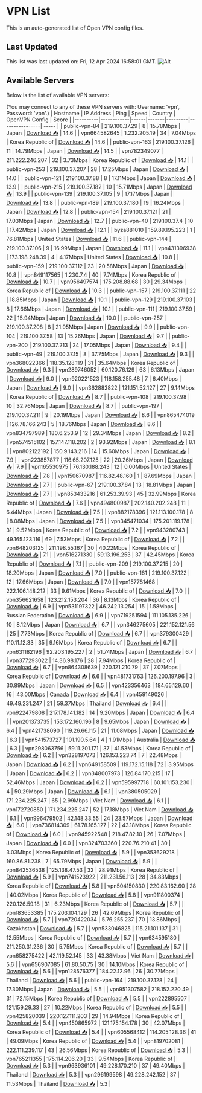 # VPN List

This is an auto-generated list of Open VPN config files.

## Last Updated

This list was last updated on: Fri, 12 Apr 2024 16:58:01 GMT.
![Alt](https://repobeats.axiom.co/api/embed/186b98318ef1479477931607c1ad7d823f12451f.svg "Repobeats analytics image")

## Available Servers

Below is the list of available VPN servers:

(You may connect to any of these VPN servers with: Username: 'vpn', Password: 'vpn'.)
| Hostname | IP Address | Ping | Speed | Country | OpenVPN Config | Score |
|----------|------------|------|-------|---------|----------------| ----- |
| public-vpn-84 | 219.100.37.29 | 8 | 15.78Mbps | Japan | [Download 📥](./configs/server_0_JP.ovpn) | 14.6 |
| vpn664582645 | 1.232.205.19 | 34 | 7.04Mbps | Korea Republic of | [Download 📥](./configs/server_1_KR.ovpn) | 14.6 |
| public-vpn-163 | 219.100.37.126 | 11 | 14.79Mbps | Japan | [Download 📥](./configs/server_2_JP.ovpn) | 14.5 |
| vpn782349077 | 211.222.246.207 | 32 | 3.73Mbps | Korea Republic of | [Download 📥](./configs/server_3_KR.ovpn) | 14.1 |
| public-vpn-253 | 219.100.37.207 | 28 | 17.25Mbps | Japan | [Download 📥](./configs/server_4_JP.ovpn) | 14.0 |
| public-vpn-121 | 219.100.37.88 | 8 | 17.11Mbps | Japan | [Download 📥](./configs/server_5_JP.ovpn) | 13.9 |
| public-vpn-215 | 219.100.37.182 | 10 | 15.71Mbps | Japan | [Download 📥](./configs/server_6_JP.ovpn) | 13.9 |
| public-vpn-139 | 219.100.37.105 | 9 | 17.17Mbps | Japan | [Download 📥](./configs/server_7_JP.ovpn) | 13.8 |
| public-vpn-189 | 219.100.37.180 | 19 | 16.24Mbps | Japan | [Download 📥](./configs/server_8_JP.ovpn) | 12.8 |
| public-vpn-154 | 219.100.37.121 | 21 | 17.03Mbps | Japan | [Download 📥](./configs/server_9_JP.ovpn) | 12.7 |
| public-vpn-40 | 219.100.37.4 | 10 | 17.42Mbps | Japan | [Download 📥](./configs/server_10_JP.ovpn) | 12.1 |
| byza881010 | 159.89.195.223 | 1 | 76.81Mbps | United States | [Download 📥](./configs/server_11_US.ovpn) | 11.6 |
| public-vpn-144 | 219.100.37.106 | 9 | 16.99Mbps | Japan | [Download 📥](./configs/server_12_JP.ovpn) | 11.1 |
| vpn431396938 | 173.198.248.39 | 4 | 4.17Mbps | United States | [Download 📥](./configs/server_13_US.ovpn) | 10.8 |
| public-vpn-159 | 219.100.37.112 | 23 | 20.58Mbps | Japan | [Download 📥](./configs/server_14_JP.ovpn) | 10.8 |
| vpn849117565 | 1.230.7.4 | 40 | 7.74Mbps | Korea Republic of | [Download 📥](./configs/server_15_KR.ovpn) | 10.7 |
| vpn956497574 | 175.208.88.68 | 30 | 29.34Mbps | Korea Republic of | [Download 📥](./configs/server_16_KR.ovpn) | 10.3 |
| public-vpn-157 | 219.100.37.111 | 22 | 18.85Mbps | Japan | [Download 📥](./configs/server_17_JP.ovpn) | 10.1 |
| public-vpn-129 | 219.100.37.103 | 8 | 17.66Mbps | Japan | [Download 📥](./configs/server_18_JP.ovpn) | 10.1 |
| public-vpn-111 | 219.100.37.59 | 22 | 15.94Mbps | Japan | [Download 📥](./configs/server_19_JP.ovpn) | 10.0 |
| public-vpn-257 | 219.100.37.208 | 8 | 21.95Mbps | Japan | [Download 📥](./configs/server_20_JP.ovpn) | 9.9 |
| public-vpn-104 | 219.100.37.58 | 13 | 15.26Mbps | Japan | [Download 📥](./configs/server_21_JP.ovpn) | 9.7 |
| public-vpn-200 | 219.100.37.213 | 24 | 17.05Mbps | Japan | [Download 📥](./configs/server_22_JP.ovpn) | 9.4 |
| public-vpn-49 | 219.100.37.15 | 8 | 37.75Mbps | Japan | [Download 📥](./configs/server_23_JP.ovpn) | 9.3 |
| vpn368022366 | 118.35.128.119 | 31 | 35.64Mbps | Korea Republic of | [Download 📥](./configs/server_24_KR.ovpn) | 9.3 |
| vpn289746052 | 60.120.76.129 | 63 | 6.13Mbps | Japan | [Download 📥](./configs/server_25_JP.ovpn) | 9.0 |
| vpn920221523 | 118.158.255.48 | 7 | 6.40Mbps | Japan | [Download 📥](./configs/server_26_JP.ovpn) | 9.0 |
| vpn362882822 | 121.151.52.127 | 27 | 9.14Mbps | Korea Republic of | [Download 📥](./configs/server_27_KR.ovpn) | 8.7 |
| public-vpn-108 | 219.100.37.98 | 10 | 32.76Mbps | Japan | [Download 📥](./configs/server_28_JP.ovpn) | 8.7 |
| public-vpn-197 | 219.100.37.211 | 9 | 20.19Mbps | Japan | [Download 📥](./configs/server_29_JP.ovpn) | 8.6 |
| vpn865474019 | 126.78.166.243 | 5 | 18.76Mbps | Japan | [Download 📥](./configs/server_30_JP.ovpn) | 8.6 |
| vpn834797989 | 180.6.253.9 | 12 | 29.34Mbps | Japan | [Download 📥](./configs/server_31_JP.ovpn) | 8.2 |
| vpn574515102 | 157.147.118.202 | 2 | 93.92Mbps | Japan | [Download 📥](./configs/server_32_JP.ovpn) | 8.1 |
| vpn802122192 | 150.9.143.216 | 14 | 15.60Mbps | Japan | [Download 📥](./configs/server_33_JP.ovpn) | 7.9 |
| vpn223857877 | 116.65.207.125 | 22 | 20.26Mbps | Japan | [Download 📥](./configs/server_34_JP.ovpn) | 7.9 |
| vpn165530975 | 76.130.188.243 | 12 | 0.00Mbps | United States | [Download 📥](./configs/server_35_US.ovpn) | 7.8 |
| vpn150670987 | 116.82.48.160 | 1 | 87.69Mbps | Japan | [Download 📥](./configs/server_36_JP.ovpn) | 7.7 |
| public-vpn-67 | 219.100.37.84 | 13 | 18.81Mbps | Japan | [Download 📥](./configs/server_37_JP.ovpn) | 7.7 |
| vpn853433216 | 61.253.39.93 | 45 | 32.99Mbps | Korea Republic of | [Download 📥](./configs/server_38_KR.ovpn) | 7.6 |
| vpn494800987 | 202.140.202.248 | 11 | 6.44Mbps | Japan | [Download 📥](./configs/server_39_JP.ovpn) | 7.5 |
| vpn882178396 | 121.113.100.178 | 8 | 8.08Mbps | Japan | [Download 📥](./configs/server_40_JP.ovpn) | 7.5 |
| vpn345471034 | 175.201.119.178 | 31 | 9.52Mbps | Korea Republic of | [Download 📥](./configs/server_41_KR.ovpn) | 7.2 |
| vpn943280743 | 49.165.123.116 | 69 | 7.53Mbps | Korea Republic of | [Download 📥](./configs/server_42_KR.ovpn) | 7.2 |
| vpn648203125 | 211.198.55.167 | 30 | 40.22Mbps | Korea Republic of | [Download 📥](./configs/server_43_KR.ovpn) | 7.1 |
| vpn516271330 | 59.13.196.253 | 37 | 42.45Mbps | Korea Republic of | [Download 📥](./configs/server_44_KR.ovpn) | 7.1 |
| public-vpn-209 | 219.100.37.215 | 20 | 18.20Mbps | Japan | [Download 📥](./configs/server_45_JP.ovpn) | 7.0 |
| public-vpn-161 | 219.100.37.122 | 12 | 17.66Mbps | Japan | [Download 📥](./configs/server_46_JP.ovpn) | 7.0 |
| vpn157781468 | 222.106.148.212 | 33 | 9.61Mbps | Korea Republic of | [Download 📥](./configs/server_47_KR.ovpn) | 7.0 |
| vpn356621658 | 123.212.153.204 | 36 | 8.13Mbps | Korea Republic of | [Download 📥](./configs/server_48_KR.ovpn) | 6.9 |
| vpn531197322 | 46.242.13.254 | 15 | 1.58Mbps | Russian Federation | [Download 📥](./configs/server_49_RU.ovpn) | 6.9 |
| vpn719251594 | 111.105.135.226 | 10 | 8.12Mbps | Japan | [Download 📥](./configs/server_50_JP.ovpn) | 6.7 |
| vpn346275605 | 221.152.121.56 | 25 | 7.73Mbps | Korea Republic of | [Download 📥](./configs/server_51_KR.ovpn) | 6.7 |
| vpn379300429 | 110.11.12.33 | 35 | 9.16Mbps | Korea Republic of | [Download 📥](./configs/server_52_KR.ovpn) | 6.7 |
| vpn631182196 | 92.203.195.227 | 2 | 51.74Mbps | Japan | [Download 📥](./configs/server_53_JP.ovpn) | 6.7 |
| vpn377293022 | 14.36.98.176 | 28 | 7.94Mbps | Korea Republic of | [Download 📥](./configs/server_54_KR.ovpn) | 6.7 |
| vpn864308639 | 220.121.210.79 | 37 | 7.07Mbps | Korea Republic of | [Download 📥](./configs/server_55_KR.ovpn) | 6.6 |
| vpn481731763 | 126.200.197.96 | 3 | 30.89Mbps | Japan | [Download 📥](./configs/server_56_JP.ovpn) | 6.5 |
| vpn423356463 | 184.65.129.60 | 16 | 43.00Mbps | Canada | [Download 📥](./configs/server_57_CA.ovpn) | 6.4 |
| vpn459149026 | 49.49.231.247 | 21 | 59.37Mbps | Thailand | [Download 📥](./configs/server_58_TH.ovpn) | 6.4 |
| vpn922479808 | 217.178.141.182 | 14 | 9.20Mbps | Japan | [Download 📥](./configs/server_59_JP.ovpn) | 6.4 |
| vpn201373735 | 153.172.160.196 | 8 | 9.65Mbps | Japan | [Download 📥](./configs/server_60_JP.ovpn) | 6.4 |
| vpn421738090 | 119.26.66.115 | 21 | 11.08Mbps | Japan | [Download 📥](./configs/server_61_JP.ovpn) | 6.3 |
| vpn541573727 | 101.190.5.64 | 4 | 1.91Mbps | Australia | [Download 📥](./configs/server_62_AU.ovpn) | 6.3 |
| vpn298063756 | 59.11.201.171 | 37 | 41.53Mbps | Korea Republic of | [Download 📥](./configs/server_63_KR.ovpn) | 6.2 |
| vpn328197073 | 126.153.223.74 | 7 | 22.48Mbps | Japan | [Download 📥](./configs/server_64_JP.ovpn) | 6.2 |
| vpn649158509 | 119.172.15.118 | 72 | 3.95Mbps | Japan | [Download 📥](./configs/server_65_JP.ovpn) | 6.2 |
| vpn348007973 | 126.84.170.215 | 17 | 52.46Mbps | Japan | [Download 📥](./configs/server_66_JP.ovpn) | 6.2 |
| vpn595997718 | 60.101.153.230 | 4 | 50.29Mbps | Japan | [Download 📥](./configs/server_67_JP.ovpn) | 6.1 |
| vpn380505029 | 171.234.225.247 | 65 | 2.99Mbps | Viet Nam | [Download 📥](./configs/server_68_VN.ovpn) | 6.1 |
| vpn172720850 | 171.234.225.247 | 52 | 17.18Mbps | Viet Nam | [Download 📥](./configs/server_69_VN.ovpn) | 6.1 |
| vpn996479502 | 42.148.33.55 | 24 | 23.57Mbps | Japan | [Download 📥](./configs/server_70_JP.ovpn) | 6.0 |
| vpn736814309 | 61.78.165.127 | 22 | 43.18Mbps | Korea Republic of | [Download 📥](./configs/server_71_KR.ovpn) | 6.0 |
| vpn945922548 | 218.47.82.10 | 26 | 7.07Mbps | Japan | [Download 📥](./configs/server_72_JP.ovpn) | 6.0 |
| vpn324703360 | 220.76.210.41 | 30 | 3.03Mbps | Korea Republic of | [Download 📥](./configs/server_73_KR.ovpn) | 5.9 |
| vpn353629218 | 160.86.81.238 | 7 | 65.79Mbps | Japan | [Download 📥](./configs/server_74_JP.ovpn) | 5.9 |
| vpn842536538 | 125.138.47.53 | 32 | 28.91Mbps | Korea Republic of | [Download 📥](./configs/server_75_KR.ovpn) | 5.9 |
| vpn741523922 | 211.231.56.113 | 28 | 34.83Mbps | Korea Republic of | [Download 📥](./configs/server_76_KR.ovpn) | 5.8 |
| vpn504150830 | 220.83.162.60 | 28 | 40.02Mbps | Korea Republic of | [Download 📥](./configs/server_77_KR.ovpn) | 5.8 |
| vpn911800374 | 220.126.59.18 | 31 | 6.23Mbps | Korea Republic of | [Download 📥](./configs/server_78_KR.ovpn) | 5.7 |
| vpn183653385 | 175.203.104.129 | 26 | 42.69Mbps | Korea Republic of | [Download 📥](./configs/server_79_KR.ovpn) | 5.7 |
| vpn720422034 | 5.76.255.237 | 70 | 13.86Mbps | Kazakhstan | [Download 📥](./configs/server_80_KZ.ovpn) | 5.7 |
| vpn533046825 | 115.21.101.137 | 31 | 12.55Mbps | Korea Republic of | [Download 📥](./configs/server_81_KR.ovpn) | 5.7 |
| vpn634595180 | 211.250.31.236 | 30 | 5.75Mbps | Korea Republic of | [Download 📥](./configs/server_82_KR.ovpn) | 5.7 |
| vpn658275422 | 42.119.52.145 | 33 | 43.38Mbps | Viet Nam | [Download 📥](./configs/server_83_VN.ovpn) | 5.6 |
| vpn656907085 | 61.80.50.75 | 30 | 14.10Mbps | Korea Republic of | [Download 📥](./configs/server_84_KR.ovpn) | 5.6 |
| vpn128576377 | 184.22.12.96 | 26 | 30.77Mbps | Thailand | [Download 📥](./configs/server_85_TH.ovpn) | 5.6 |
| public-vpn-164 | 219.100.37.128 | 24 | 17.30Mbps | Japan | [Download 📥](./configs/server_86_JP.ovpn) | 5.5 |
| vpn951307582 | 218.152.220.49 | 31 | 72.15Mbps | Korea Republic of | [Download 📥](./configs/server_87_KR.ovpn) | 5.5 |
| vpn222895507 | 121.159.29.33 | 27 | 10.22Mbps | Korea Republic of | [Download 📥](./configs/server_88_KR.ovpn) | 5.5 |
| vpn425820039 | 220.127.111.203 | 29 | 14.94Mbps | Korea Republic of | [Download 📥](./configs/server_89_KR.ovpn) | 5.4 |
| vpn450865972 | 121.175.154.178 | 30 | 42.07Mbps | Korea Republic of | [Download 📥](./configs/server_90_KR.ovpn) | 5.4 |
| vpn605568412 | 114.205.128.36 | 41 | 49.09Mbps | Korea Republic of | [Download 📥](./configs/server_91_KR.ovpn) | 5.4 |
| vpn819702081 | 222.111.239.117 | 43 | 26.56Mbps | Korea Republic of | [Download 📥](./configs/server_92_KR.ovpn) | 5.3 |
| vpn765211355 | 175.114.206.20 | 33 | 9.54Mbps | Korea Republic of | [Download 📥](./configs/server_93_KR.ovpn) | 5.3 |
| vpn963936101 | 49.228.170.210 | 37 | 49.40Mbps | Thailand | [Download 📥](./configs/server_94_TH.ovpn) | 5.3 |
| vpn296199598 | 49.228.242.152 | 37 | 11.53Mbps | Thailand | [Download 📥](./configs/server_95_TH.ovpn) | 5.3 |
